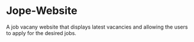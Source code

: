 # Jope-Website
A job vacany website that displays latest vacancies and allowing the users to apply for the desired jobs.
